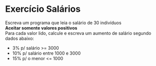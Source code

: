 # Exercício Salários

Escreva um programa que leia o salário de 30 indivíduos</br>
<b>Aceitar somente valores positivos</b></br>
Para cada valor lido, calcule e escreva um aumento de salário segundo dados abaixo:</br>

- 3% p/ salário >= 3000
- 10% p/ salário entre 1000 e 3000
- 15% p/ o menor <= 1000
